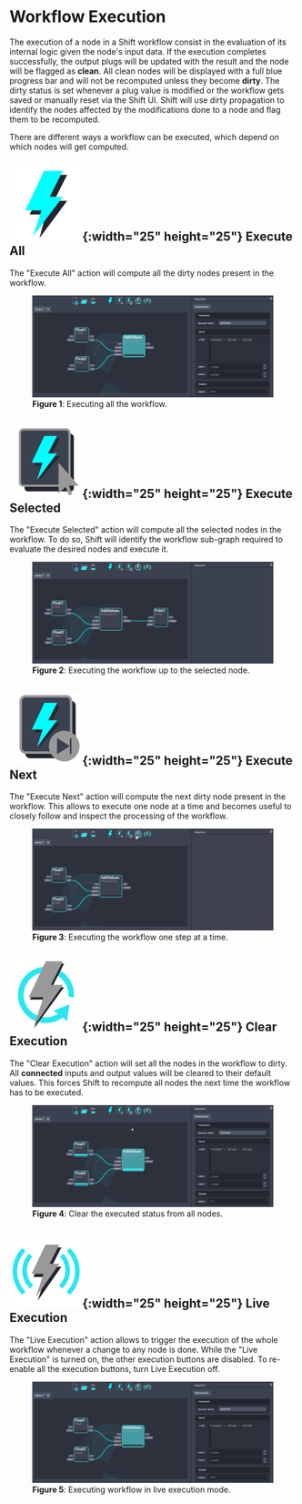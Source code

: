 # Workflow Execution

The execution of a node in a Shift workflow consist in the evaluation of its internal logic given the node's input data. If the execution completes successfully, the output plugs will be updated with the result and the node will be flagged as **clean**. All clean nodes will be displayed with a full blue progress bar and will not be recomputed unless they become **dirty**. The dirty status is set whenever a plug value is modified or the workflow gets saved or manually reset via the Shift UI. Shift will use dirty propagation to identify the nodes affected by the modifications done to a node and flag them to be recomputed.

There are different ways a workflow can be executed, which depend on which nodes will get computed. 

## ![Execute All Button](images/toolbar/execute_all_default.svg){:width="25" height="25"} Execute All

The "Execute All" action will compute all the dirty nodes present in the workflow. 

<figure>
      <img src="images/execute_all.gif" alt="Execute All">
      <figcaption><b>Figure 1</b>: Executing all the workflow.</figcaption>
</figure>


## ![Execute Selected Button](images/toolbar/execute_selected_default.svg){:width="25" height="25"} Execute Selected

The "Execute Selected" action will compute all the selected nodes in the workflow. To do so, Shift will identify the workflow sub-graph required to evaluate the desired nodes and execute it.

<figure>
      <img src="images/execute_selected.gif" alt="Execute Selected">
      <figcaption><b>Figure 2</b>: Executing the workflow up to the selected node.</figcaption>
</figure>


## ![Execute Next Button](images/toolbar/execute_next_default.svg){:width="25" height="25"} Execute Next

The "Execute Next" action will compute the next dirty node present in the workflow. This allows to execute one node at a time and becomes useful to closely follow and inspect the processing of the workflow.

<figure>
      <img src="images/execute_step_by_step.gif" alt="Execute next">
      <figcaption><b>Figure 3</b>: Executing the workflow one step at a time.</figcaption>
</figure>


## ![Clear Execution Button](images/toolbar/clear_all_default.svg){:width="25" height="25"} Clear Execution

The "Clear Execution" action will set all the nodes in the workflow to dirty. All **connected** inputs and output values will be cleared to their default values. This forces Shift to recompute all nodes the next time the workflow has to be executed. 

<figure>
      <img src="images/clear_execution.gif" alt="Clear execution">
      <figcaption><b>Figure 4</b>: Clear the executed status from all nodes.</figcaption>
</figure>


## ![Live Execution Button](images/toolbar/execute_live_default.svg){:width="25" height="25"} Live Execution

The "Live Execution" action allows to trigger the execution of the whole workflow whenever a change to any node is done. While the "Live Execution" is turned on, the other execution buttons are disabled. To re-enable all the execution buttons, turn Live Execution off.

<figure>
      <img src="images/live_execution.gif" alt="Live Execution">
      <figcaption><b>Figure 5</b>: Executing workflow in live execution mode.</figcaption>
</figure>

